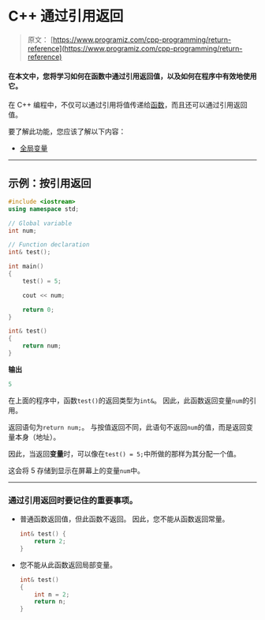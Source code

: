 # C++ 通过引用返回

> 原文： [https://www.programiz.com/cpp-programming/return-reference](https://www.programiz.com/cpp-programming/return-reference)

#### 在本文中，您将学习如何在函数中通过引用返回值，以及如何在程序中有效地使用它。

在 C++ 编程中，不仅可以通过引用将值传递给[函数](/cpp-programming/function "C++ function")，而且还可以通过引用返回值。

要了解此功能，您应该了解以下内容：

*   [全局变量](/cpp-programming/storage-class#global_variable)

* * *

## 示例：按引用返回

```cpp
#include <iostream>
using namespace std;

// Global variable
int num;

// Function declaration
int& test();

int main()
{
    test() = 5;

    cout << num;

    return 0;
}

int& test()
{
    return num;
}
```

**输出**

```cpp
5
```

在上面的程序中，函数`test()`的返回类型为`int&`。 因此，此函数返回变量`num`的引用。

返回语句为`return num;`。 与按值返回不同，此语句不返回`num`的值，而是返回变量本身（地址）。

因此，当返回**变量**时，可以像在`test() = 5;`中所做的那样为其分配一个值。

这会将 5 存储到显示在屏幕上的变量`num`中。

* * *

### 通过引用返回时要记住的重要事项。

*   普通函数返回值，但此函数不返回。 因此，您不能从函数返回常量。

    ```cpp
    int& test() {
        return 2;
    }
    ```

*   您不能从此函数返回局部变量。

    ```cpp
    int& test()
    {
        int n = 2; 
        return n; 
    }
    ```